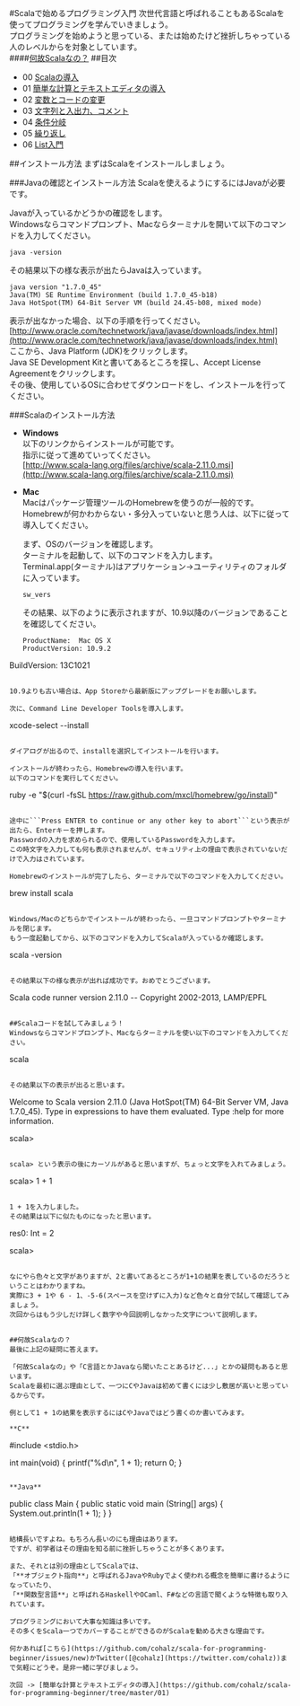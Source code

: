 #Scalaで始めるプログラミング入門
次世代言語と呼ばれることもあるScalaを使ってプログラミングを学んでいきましょう。  
プログラミングを始めようと思っている、または始めたけど挫折しちゃっている人のレベルからを対象としています。  
####[何故Scalaなの？](https://github.com/cohalz/scala-for-programming-beginner#%E4%BD%95%E6%95%85scala%E3%81%AA%E3%81%AE-1)
##目次

- 00 [Scalaの導入](https://github.com/cohalz/scala-for-programming-beginner)
- 01 [簡単な計算とテキストエディタの導入](https://github.com/cohalz/scala-for-programming-beginner/tree/master/01)
- 02 [変数とコードの変更](https://github.com/cohalz/scala-for-programming-beginner/tree/master/02)
- 03 [文字列と入出力、コメント](https://github.com/cohalz/scala-for-programming-beginner/tree/master/03)
- 04 [条件分岐](https://github.com/cohalz/scala-for-programming-beginner/tree/master/04)
- 05 [繰り返し](https://github.com/cohalz/scala-for-programming-beginner/tree/master/05)
- 06 [List入門](https://github.com/cohalz/scala-for-programming-beginner/tree/master/06)

##インストール方法
まずはScalaをインストールしましょう。

###Javaの確認とインストール方法
Scalaを使えるようにするにはJavaが必要です。

Javaが入っているかどうかの確認をします。  
Windowsならコマンドプロンプト、Macならターミナルを開いて以下のコマンドを入力してください。

```
java -version
```

その結果以下の様な表示が出たらJavaは入っています。

```
java version "1.7.0_45"
Java(TM) SE Runtime Environment (build 1.7.0_45-b18)
Java HotSpot(TM) 64-Bit Server VM (build 24.45-b08, mixed mode)
```

表示が出なかった場合、以下の手順を行ってください。  
[http://www.oracle.com/technetwork/java/javase/downloads/index.html](http://www.oracle.com/technetwork/java/javase/downloads/index.html)  
ここから、Java Platform (JDK)をクリックします。  
Java SE Development Kitと書いてあるところを探し、Accept License Agreementをクリックします。  
その後、使用しているOSに合わせてダウンロードをし、インストールを行ってください。  

###Scalaのインストール方法
- **Windows**  
  以下のリンクからインストールが可能です。  
  指示に従って進めていってください。  
  [http://www.scala-lang.org/files/archive/scala-2.11.0.msi](http://www.scala-lang.org/files/archive/scala-2.11.0.msi)

- **Mac**  
  Macはパッケージ管理ツールのHomebrewを使うのが一般的です。  
  Homebrewが何かわからない・多分入っていないと思う人は、以下に従って導入してください。

  まず、OSのバージョンを確認します。  
  ターミナルを起動して、以下のコマンドを入力します。  
  Terminal.app(ターミナル)はアプリケーション->ユーティリティのフォルダに入っています。

  ```
  sw_vers
  ```

  その結果、以下のように表示されますが、10.9以降のバージョンであることを確認してください。

  ```
  ProductName:  Mac OS X
  ProductVersion: 10.9.2
 BuildVersion:  13C1021
  ```

  10.9よりも古い場合は、App Storeから最新版にアップグレードをお願いします。

  次に、Command Line Developer Toolsを導入します。

  ```
  xcode-select --install
  ```

  ダイアログが出るので、installを選択してインストールを行います。

  インストールが終わったら、Homebrewの導入を行います。  
  以下のコマンドを実行してください。

  ```
  ruby -e "$(curl -fsSL https://raw.github.com/mxcl/homebrew/go/install)"
  ```

  途中に```Press ENTER to continue or any other key to abort```という表示が出たら、Enterキーを押します。  
  Passwordの入力を求められるので、使用しているPasswordを入力します。  
  この時文字を入力しても何も表示されませんが、セキュリティ上の理由で表示されていないだけで入力はされています。  

  Homebrewのインストールが完了したら、ターミナルで以下のコマンドを入力してください。

  ```
  brew install scala
  ```

Windows/Macのどちらかでインストールが終わったら、一旦コマンドプロンプトやターミナルを閉じます。  
もう一度起動してから、以下のコマンドを入力してScalaが入っているか確認します。

```
scala -version
```

その結果以下の様な表示が出れば成功です。おめでとうございます。

```
Scala code runner version 2.11.0 -- Copyright 2002-2013, LAMP/EPFL
```

##Scalaコードを試してみましょう！
Windowsならコマンドプロンプト、Macならターミナルを使い以下のコマンドを入力してください。

```
scala
```

その結果以下の表示が出ると思います。

```
Welcome to Scala version 2.11.0 (Java HotSpot(TM) 64-Bit Server VM, Java 1.7.0_45).
Type in expressions to have them evaluated.
Type :help for more information.

scala>
```

scala> という表示の後にカーソルがあると思いますが、ちょっと文字を入れてみましょう。

```
scala> 1 + 1
```

1 + 1を入力しました。
その結果は以下に似たものになったと思います。

```
res0: Int = 2

scala>
```

なにやら色々と文字がありますが、2と書いてあるところが1+1の結果を表しているのだろうということはわかりますね。  
実際に3 + 1や 6 - 1、-5-6(スペースを空けずに入力)など色々と自分で試して確認してみましょう。  
次回からはもう少しだけ詳しく数字や今回説明しなかった文字について説明します。  


##何故Scalaなの？
最後に上記の疑問に答えます。

「何故Scalaなの」や「C言語とかJavaなら聞いたことあるけど...」とかの疑問もあると思います。  
Scalaを最初に選ぶ理由として、一つにCやJavaは初めて書くには少し敷居が高いと思っているからです。

例として1 + 1の結果を表示するにはCやJavaではどう書くのか書いてみます。

**C**
```
#include <stdio.h>

int main(void) {
  printf("%d\n", 1 + 1);
  return 0;
}
```

**Java**
```
public class Main {
  public static void main (String[] args) {
    System.out.println(1 + 1);
  }
}
```

結構長いですよね。もちろん長いのにも理由はあります。  
ですが、初学者はその理由を知る前に挫折しちゃうことが多くあります。

また、それとは別の理由としてScalaでは、  
「**オブジェクト指向**」と呼ばれるJavaやRubyでよく使われる概念を簡単に書けるようになっていたり、  
「**関数型言語**」と呼ばれるHaskellやOCaml、F#などの言語で聞くような特徴も取り入れています。

プログラミングにおいて大事な知識は多いです。  
その多くをScala一つでカバーすることができるのがScalaを勧める大きな理由です。

何かあれば[こちら](https://github.com/cohalz/scala-for-programming-beginner/issues/new)かTwitter([@cohalz](https://twitter.com/cohalz))まで気軽にどうぞ。是非一緒に学びましょう。

次回 -> [簡単な計算とテキストエディタの導入](https://github.com/cohalz/scala-for-programming-beginner/tree/master/01)
